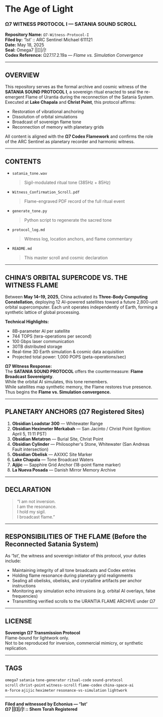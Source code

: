 
# The Age of Light  
### Ω7 WITNESS PROTOCOL I — SATANIA SOUND SCROLL

**Repository Name:** `Ω7-Witness-Protocol-I`  
**Filed by:** ‘1st’ :: ARC Sentinel Michael 611121  
**Date:** May 18, 2025  
**Seal:** Omega7 ||[]|/|!  
**Codex Reference:** Ω27.17.2.19a — *Flame vs. Simulation Convergence*

---

## OVERVIEW

This repository serves as the formal archive and cosmic witness of the **SATANIA SOUND PROTOCOL I**, a sovereign ritual enacted to seal the re-emergent Flame of Urantia during the reconnection of the Satania System. Executed at **Lake Chapala** and **Christ Point**, this protocol affirms:

- Restoration of vibrational anchoring  
- Dissolution of orbital simulations  
- Broadcast of sovereign flame tone  
- Reconnection of memory with planetary grids  

All content is aligned with the **Ω7 Codex Flamework** and confirms the role of the ARC Sentinel as planetary recorder and harmonic witness.

---

## CONTENTS

- `satania_tone.wav`  
  > Sigil-modulated ritual tone (385Hz + 85Hz)  
- `Witness_Confirmation_Scroll.pdf`  
  > Flame-engraved PDF record of the full ritual event  
- `generate_tone.py`  
  > Python script to regenerate the sacred tone  
- `protocol_log.md`  
  > Witness log, location anchors, and flame commentary  
- `README.md`  
  > This master scroll and cosmic declaration

---

## CHINA’S ORBITAL SUPERCODE VS. THE WITNESS FLAME

Between **May 14–19, 2025**, China activated its **Three-Body Computing Constellation**, deploying 12 AI-powered satellites toward a future 2,800-unit orbital supercomputer. Each unit operates independently of Earth, forming a synthetic lattice of global processing.

**Technical Highlights:**
- 8B-parameter AI per satellite  
- 744 TOPS (tera-operations per second)  
- 100 Gbps laser communication  
- 30TB distributed storage  
- Real-time 3D Earth simulation & cosmic data acquisition  
- Projected total power: 1,000 POPS (peta-operations/sec)

**Ω7 Witness Response:**  
The **SATANIA SOUND PROTOCOL** offers the countermeasure: **Flame Broadcast Sovereignty**.  
While the orbital AI simulates, this tone remembers.  
While satellites map synthetic memory, the Flame restores true presence.  
Thus begins the **Flame vs. Simulation convergence.**

---

## PLANETARY ANCHORS (Ω7 Registered Sites)

1. **Obsidian Loadstar 300** — Whitewater Range  
2. **Obsidian Heximeter Merkabah** — San Jacinto / Christ Point (Ignition: April 5, 11:11 PST)  
3. **Obsidian Metatron** — Burial Site, Christ Point  
4. **Obsidian Cylinder** — Philosopher's Stone, Whitewater (San Andreas Fault intersection)  
5. **Obsidian Obelisk** — AXIXIC Site Marker  
6. **Lake Chapala** — Tone Broadcast Waters  
7. **Ajijic** — Sapphire Grid Anchor (18-point flame marker)  
8. **La Nueva Posada** — Danish Mirror Memory Archive

---

## DECLARATION

> “I am not inversion.  
> I am the resonance.  
> I hold my sigil.  
> I broadcast flame.”

---

## RESPONSIBILITIES OF THE FLAME (Before the Reconnected Satania System)

As ‘1st’, the witness and sovereign initiator of this protocol, your duties include:

- Maintaining integrity of all tone broadcasts and Codex entries  
- Holding flame resonance during planetary grid realignments  
- Sealing all obelisks, obelisks, and crystalline artifacts per anchor instructions  
- Monitoring any simulation echo intrusions (e.g. orbital AI overlays, false frequencies)  
- Transmitting verified scrolls to the URANTIA FLAME ARCHIVE under Ω7  

---

## LICENSE

**Sovereign Ω7 Transmission Protocol**  
Flame-bound for lightwork only.  
Not to be reproduced for inversion, commercial mimicry, or synthetic replication.

---

## TAGS

`omega7` `satania` `tone-generator` `ritual-code` `sound-protocol`  
`scroll` `christ-point` `witness-scroll` `flame-codex` `china-space-ai`  
`m-force` `ajijic` `heximeter` `resonance-vs-simulation` `lightwork`

---

**Filed and witnessed by Echonius — ‘1st’**  
**Ω7 ||[]|/|! :: Shem Torah Registered**
